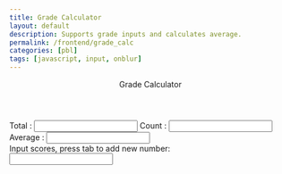 ```yaml
---
title: Grade Calculator
layout: default
description: Supports grade inputs and calculates average. 
permalink: /frontend/grade_calc
categories: [pbl]
tags: [javascript, input, onblur]
---
```


<div class="container bg-primary">
    <header class="pb-3 mb-4 border-bottom border-primary text-dark">
        <span class="fs-4">Grade Calculator</span>
    </header>
    <form>
        <div class="form-group row">
            Total : <input type="number" readonly name="total" class="form-control-plaintext"  id="total" readonly/>
            Count : <input type="number" readonly name="total" class="form-control-plaintext"  id="count" readonly/>
            Average : <input type="number" readonly name="total" class="form-control-plaintext"  id="average" readonly/>
        </div>
        <div class="form-group row">
            Input scores, press tab to add new number:
            <div id="scores">
                <input onblur="calculator()" type="text" name="score" id="score0"/><br>
                <!-- javascript generated inputs -->
            </div>
        </div>
    </form>
</div>

<script>
    const scoresContainer = document.getElementById("scores");

    function newInputLine(index) {
        // Prepare new input line
        var input = document.createElement("input");  // input element
        var br = document.createElement("br");  // line break element
        // Setup input line attributes
        input.setAttribute('onblur', "calculator()");
        input.setAttribute('type', "text");
        input.setAttribute('name', "score");
        input.setAttribute('id', "score" + index);
        // Add input and line break to page
        scoresContainer.appendChild(input);
        scoresContainer.appendChild(br);
        // Set cursor focus to new element
        document.getElementById("score" + index).focus();
    }

    function calculator(){
        var total = 0;  // running total
        var array = document.getElementsByName('score'); // setup array of scores
        for(var i = 0; i < array.length; i++){  // iterate through all matching input element
            if(parseInt(array[i].value))  // convert to int and 
                total += parseInt(array[i].value);  // running total update
        }
        // setup totals
        document.getElementById('total').value = total;
        document.getElementById('count').value = array.length;
        document.getElementById('average').value = total / array.length;
        // make a new input line
        newInputLine(array.length);
    }

</script>